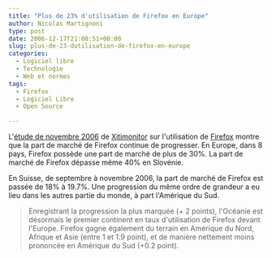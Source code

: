 ```yaml
---
title: "Plus de 23% d'utilisation de Firefox en Europe"
author: Nicolas Martignoni
type: post
date: 2006-12-17T21:00:51+00:00
slug: plus-de-23-dutilisation-de-firefox-en-europe
categories:
  - Logiciel libre
  - Technologie
  - Web et normes
tags:
  - Firefox
  - Logiciel Libre
  - Open Source

---
```

L'<a href="http://www.xitimonitor.com/fr-FR/Technique/Firefox_Novembre_2006/index-1-1-3-68.html">étude de novembre 2006</a> de <a href="http://www.xitimonitor.com/">Xitimonitor</a> sur l'utilisation de <a href="http://www.mozilla.com/firefox/">Firefox</a> montre que la part de marché de Firefox continue de progresser. En Europe, dans 8 pays, Firefox possède une part de marché de plus de 30%. La part de marché de Firefox dépasse même 40% en Slovénie.

En Suisse, de septembre à novembre 2006, la part de marché de Firefox est passée de 18% à 19.7%. Une progression du même ordre de grandeur a eu lieu dans les autres partie du monde, à part l'Amérique du Sud.

> Enregistrant la progression la plus marquée (+ 2 points), l'Océanie est désormais le premier continent en taux d'utilisation de Firefox devant l'Europe. Firefox gagne également du terrain en Amérique du Nord, Afrique et Asie (entre 1 et 1.9 point), et de manière nettement moins prononcée en Amérique du Sud (+0.2 point).

<!--more-->
